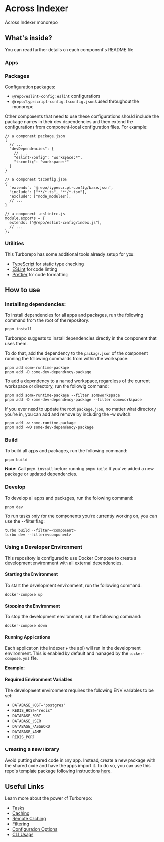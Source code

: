 # Across Indexer

Across Indexer monorepo

## What's inside?

You can read further details on each component's README file

### Apps

### Packages

Configuration packages:

- `@repo/eslint-config`: `eslint` configurations
- `@repo/typescript-config`: `tsconfig.json`s used throughout the monorepo

Other components that need to use these configurations should include the package names in their dev dependencies and then extend the configurations from component-local configuration files. For example:

```
// a component package.json
{
  // ...
  "devDependencies": {
    // ...
    "eslint-config": "workspace:*",
    "tsconfig": "workspace:*"
  }
}
```

```
// a component tsconfig.json
{
  "extends": "@repo/typescript-config/base.json",
  "include": ["**/*.ts", "**/*.tsx"],
  "exclude": ["node_modules"],
  // ...
}
```

```
// a component .eslintrc.js
module.exports = {
  extends: ["@repo/eslint-config/index.js"],
  // ...
};
```

### Utilities

This Turborepo has some additional tools already setup for you:

- [TypeScript](https://www.typescriptlang.org/) for static type checking
- [ESLint](https://eslint.org/) for code linting
- [Prettier](https://prettier.io) for code formatting

## How to use

### Installing dependencies:

To install dependencies for all apps and packages, run the following command from the root of the repository:

```
pnpm install
```

Turborepo suggests to install dependencies directly in the component that uses them.

To do that, add the dependency to the `package.json` of the component running the following commands from within the workspace:

```
pnpm add some-runtime-package
pnpm add -D some-dev-dependency-package
```

To add a dependency to a named workspace, regardless of the current workspace or directory, run the followig command:

```
pnpm add some-runtime-package --filter someworkspace
pnpm add -D some-dev-dependency-package --filter someworkspace
```

If you ever need to update the root `package.json`, no matter what directory you’re in, you can add and remove by including the -w switch:

```
pnpm add -w some-runtime-package
pnpm add -wD some-dev-dependency-package
```

### Build

To build all apps and packages, run the following command:

```
pnpm build
```

**Note:** Call `pnpm install` before running `pnpm build` if you've added a new package or updated dependencies.

### Develop

To develop all apps and packages, run the following command:

```
pnpm dev
```

To run tasks only for the components you're currently working on, you can use the --filter flag:

```
turbo build --filter=<component>
turbo dev --filter=<component>
```

### Using a Developer Environment

This repository is configured to use Docker Compose to create a development environment with all external dependencies.

#### Starting the Environment

To start the development environment, run the following command:

```sh
docker-compose up
```

#### Stopping the Environment

To stop the development environment, run the following command:

```sh
docker-compose down
```

#### Running Applications

Each application (the indexer + the api) will run in the development environment. This is
enabled by default and managed by the `docker-compose.yml` file.

**Example:**

#### Required Environment Variables

The development environment requires the following ENV variables to be set:

- `DATABASE_HOST="postgres"`
- `REDIS_HOST="redis"`
- `DATABASE_PORT`
- `DATABASE_USER`
- `DATABASE_PASSWORD`
- `DATABASE_NAME`
- `REDIS_PORT`

### Creating a new library

Avoid putting shared code in any app. Instead, create a new package with the shared code and have the apps import it. To do so, you can use this repo's template package following instructions [here](./packages/template/README.md).

## Useful Links

Learn more about the power of Turborepo:

- [Tasks](https://turbo.build/repo/docs/core-concepts/monorepos/running-tasks)
- [Caching](https://turbo.build/repo/docs/core-concepts/caching)
- [Remote Caching](https://turbo.build/repo/docs/core-concepts/remote-caching)
- [Filtering](https://turbo.build/repo/docs/core-concepts/monorepos/filtering)
- [Configuration Options](https://turbo.build/repo/docs/reference/configuration)
- [CLI Usage](https://turbo.build/repo/docs/reference/command-line-reference)
